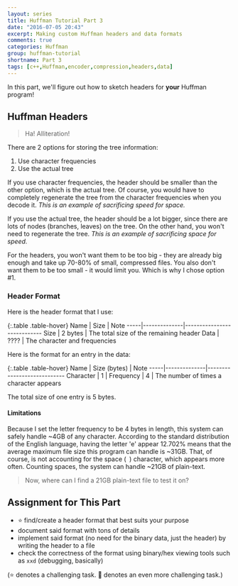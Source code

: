 ```yaml
---
layout: series
title: Huffman Tutorial Part 3
date: "2016-07-05 20:43"
excerpt: Making custom Huffman headers and data formats
comments: true
categories: Huffman
group: huffman-tutorial
shortname: Part 3
tags: [c++,Huffman,encoder,compression,headers,data]
---
```


In this part, we'll figure out how to sketch headers for **your** Huffman
program!


## Huffman Headers

> Ha! Alliteration!

There are 2 options for storing the tree information:

1. Use character frequencies
2. Use the actual tree

If you use character frequencies, the header should be smaller than the other
option, which is the actual tree. Of course, you would have to completely
regenerate the tree from the character frequencies when you decode it. *This is
an example of sacrificing speed for space.*

If you use the actual tree, the header should be a lot bigger, since there are
lots of nodes (branches, leaves) on the tree. On the other hand, you won't need
to regenerate the tree. *This is an example of sacrificing space for speed.*

For the headers, you won't want them to be too big - they are already big
enough and take up 70-80% of small, compressed files. You also don't want them
to be too small - it would limit you. Which is why I chose option #1.


### Header Format

Here is the header format that I use:

{:.table .table-hover}
Name | Size         | Note
-----|--------------|----------------------------
Size | 2 bytes      | The total size of the remaining header
Data | ????         | The character and frequencies

Here is the format for an entry in the data:

{:.table .table-hover}
Name | Size (bytes) | Note
-----|--------------|----------------------------
Character | 1       |
Frequency | 4       | The number of times a character appears

The total size of one entry is 5 bytes.


#### Limitations

Because I set the letter frequency to be 4 bytes in length, this system can
safely handle ~4GB of any character. According to the standard distribution of
the English language, having the letter 'e' appear 12.702% means that the
average maximum file size this program can handle is ~31GB. That, of course, is
not accounting for the space (` `) character, which appears more often.
Counting spaces, the system can handle ~21GB of plain-text.

> Now, where can I find a 21GB plain-text file to test it on?


## Assignment for This Part

- :star: find/create a header format that best suits your purpose
- document said format with tons of details
- implement said format (no need for the binary data, just the header) by
  writing the header to a file
- check the correctness of the format using binary/hex viewing tools such as
  `xxd` (debugging, basically)

(:star: denotes a challenging task. :star2: denotes an even more challenging
  task.)
